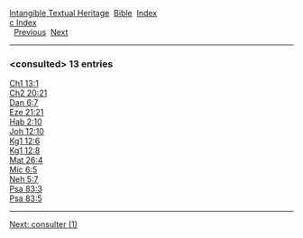 [Intangible Textual Heritage](../../index)  [Bible](../index) 
[Index](index)   
[c Index](_c_)  
  [Previous](c02495)  [Next](c02497) 

------------------------------------------------------------------------

### &lt;consulted&gt; 13 entries

[Ch1 13:1](../kjv/ch1013.htm#001)  
[Ch2 20:21](../kjv/ch2020.htm#021)  
[Dan 6:7](../kjv/dan006.htm#007)  
[Eze 21:21](../kjv/eze021.htm#021)  
[Hab 2:10](../kjv/hab002.htm#010)  
[Joh 12:10](../kjv/joh012.htm#010)  
[Kg1 12:6](../kjv/kg1012.htm#006)  
[Kg1 12:8](../kjv/kg1012.htm#008)  
[Mat 26:4](../kjv/mat026.htm#004)  
[Mic 6:5](../kjv/mic006.htm#005)  
[Neh 5:7](../kjv/neh005.htm#007)  
[Psa 83:3](../kjv/psa083.htm#003)  
[Psa 83:5](../kjv/psa083.htm#005)  

------------------------------------------------------------------------

[Next: consulter (1)](c02497)
